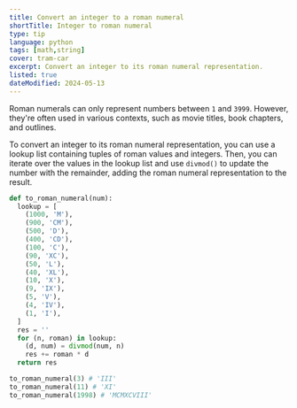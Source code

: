 ```yaml
---
title: Convert an integer to a roman numeral
shortTitle: Integer to roman numeral
type: tip
language: python
tags: [math,string]
cover: tram-car
excerpt: Convert an integer to its roman numeral representation.
listed: true
dateModified: 2024-05-13
---
```


Roman numerals can only represent numbers between `1` and `3999`. However, they're often used in various contexts, such as movie titles, book chapters, and outlines.

To convert an integer to its roman numeral representation, you can use a lookup list containing tuples of roman values and integers. Then, you can iterate over the values in the lookup list and use `divmod()` to update the number with the remainder, adding the roman numeral representation to the result.

```py
def to_roman_numeral(num):
  lookup = [
    (1000, 'M'),
    (900, 'CM'),
    (500, 'D'),
    (400, 'CD'),
    (100, 'C'),
    (90, 'XC'),
    (50, 'L'),
    (40, 'XL'),
    (10, 'X'),
    (9, 'IX'),
    (5, 'V'),
    (4, 'IV'),
    (1, 'I'),
  ]
  res = ''
  for (n, roman) in lookup:
    (d, num) = divmod(num, n)
    res += roman * d
  return res

to_roman_numeral(3) # 'III'
to_roman_numeral(11) # 'XI'
to_roman_numeral(1998) # 'MCMXCVIII'
```
